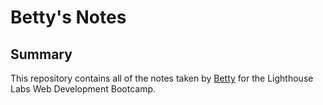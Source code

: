 # Betty's Notes
## Summary 

This repository contains all of the notes taken by [Betty](https://github.com/betttyquu) for the Lighthouse Labs Web Development Bootcamp.